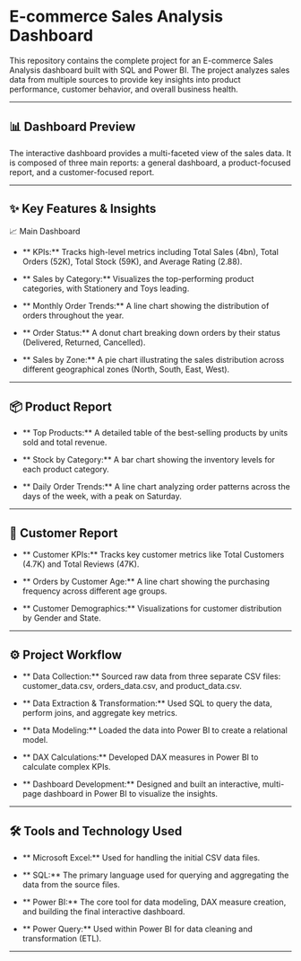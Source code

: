 # E-commerce Sales Analysis Dashboard
This repository contains the complete project for an E-commerce Sales Analysis dashboard built with SQL and Power BI. The project analyzes sales data from multiple sources to provide key insights into product performance, customer behavior, and overall business health.

---

## 📊 Dashboard Preview
The interactive dashboard provides a multi-faceted view of the sales data. It is composed of three main reports: a general dashboard, a product-focused report, and a customer-focused report.

---

## ✨ Key Features & Insights
📈 Main Dashboard
* ** KPIs:** Tracks high-level metrics including Total Sales (4bn), Total Orders (52K), Total Stock (59K), and Average Rating (2.88).

* ** Sales by Category:** Visualizes the top-performing product categories, with Stationery and Toys leading.

* ** Monthly Order Trends:** A line chart showing the distribution of orders throughout the year.

* ** Order Status:** A donut chart breaking down orders by their status (Delivered, Returned, Cancelled).

* ** Sales by Zone:** A pie chart illustrating the sales distribution across different geographical zones (North, South, East, West).

---

## 📦 Product Report
* ** Top Products:** A detailed table of the best-selling products by units sold and total revenue.

* ** Stock by Category:** A bar chart showing the inventory levels for each product category.

* ** Daily Order Trends:** A line chart analyzing order patterns across the days of the week, with a peak on Saturday.

---

## 👥 Customer Report
* ** Customer KPIs:** Tracks key customer metrics like Total Customers (4.7K) and Total Reviews (47K).

* ** Orders by Customer Age:** A line chart showing the purchasing frequency across different age groups.

* ** Customer Demographics:** Visualizations for customer distribution by Gender and State.

---

## ⚙️ Project Workflow
* ** Data Collection:** Sourced raw data from three separate CSV files: customer_data.csv, orders_data.csv, and product_data.csv.

* ** Data Extraction & Transformation:** Used SQL to query the data, perform joins, and aggregate key metrics.

* ** Data Modeling:** Loaded the data into Power BI to create a relational model.

* ** DAX Calculations:** Developed DAX measures in Power BI to calculate complex KPIs.

* ** Dashboard Development:** Designed and built an interactive, multi-page dashboard in Power BI to visualize the insights.

---

## 🛠️ Tools and Technology Used
* ** Microsoft Excel:** Used for handling the initial CSV data files.

* ** SQL:** The primary language used for querying and aggregating the data from the source files.

* ** Power BI:** The core tool for data modeling, DAX measure creation, and building the final interactive dashboard.

* ** Power Query:** Used within Power BI for data cleaning and transformation (ETL).

---
